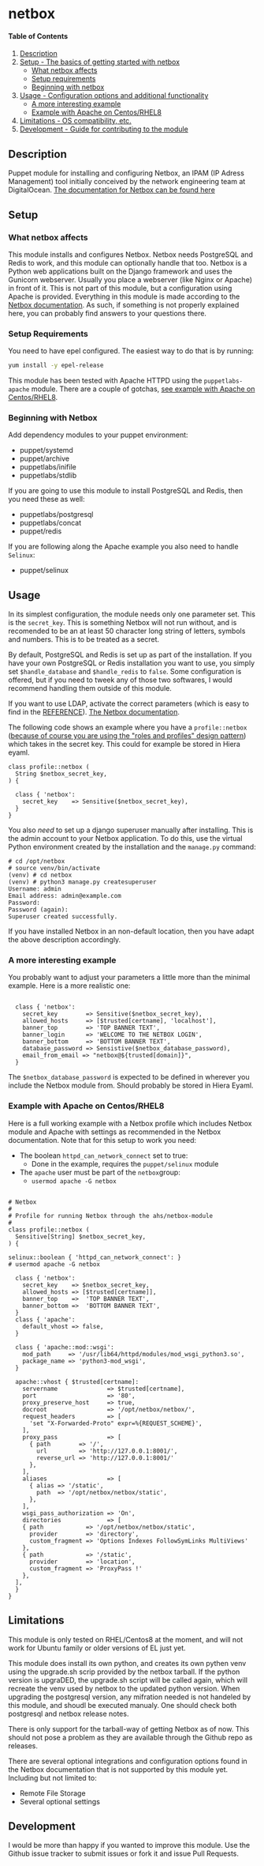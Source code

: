 # netbox

#### Table of Contents

1. [Description](#description)
2. [Setup - The basics of getting started with netbox](#setup)
    * [What netbox affects](#what-netbox-affects)
    * [Setup requirements](#setup-requirements)
    * [Beginning with netbox](#beginning-with-netbox)
3. [Usage - Configuration options and additional functionality](#usage)
    * [A more interesting example](#a-more-interesting-example)
    * [Example with Apache on Centos/RHEL8](#example-with-apache-on-centosrhel8)
4. [Limitations - OS compatibility, etc.](#limitations)
5. [Development - Guide for contributing to the module](#development)

## Description

Puppet module for installing and configuring Netbox, an IPAM (IP Adress Management) tool initially conceived by the network engineering team at DigitalOcean. [The documentation for Netbox can be found here](https://netbox.readthedocs.io/)

## Setup

### What netbox affects

This module installs and configures Netbox. Netbox needs PostgreSQL and Redis to work, and this module can optionally handle that too. Netbox is a Python web applications built on the Django framework and uses the Gunicorn webserver. Usually you place a webserver (like Nginx or Apache) in front of it. This is not part of this module, but a configuration using Apache is provided. Everything in this module is made according to the [Netbox documentation](https://netbox.readthedocs.io/). As such, if something is not properly explained here, you can probably find answers to your questions there.

### Setup Requirements

You need to have epel configured. The easiest way to do that is by running:

```bash
yum install -y epel-release
```

This module has been tested with Apache HTTPD using the `puppetlabs-apache` module. There are a couple of gotchas, [see example with Apache on Centos/RHEL8](#example-with-apache-on-centosrhel8).

### Beginning with Netbox

Add dependency modules to your puppet environment:

* puppet/systemd
* puppet/archive
* puppetlabs/inifile
* puppetlabs/stdlib

If you are going to use this module to install PostgreSQL and Redis, then you need these as well:

* puppetlabs/postgresql
* puppetlabs/concat
* puppet/redis

If you are following along the Apache example you also need to handle `Selinux`:

* puppet/selinux


## Usage

In its simplest configuration, the module needs only one parameter set. This is the `secret_key`. This is something Netbox will not run without, and is recomended to be an at least 50 character long string of letters, symbols and numbers. This is to be treated as a secret.

By default, PostgreSQL and Redis is set up as part of the installation. If you have your own PostgreSQL or Redis installation you want to use, you simply set `$handle_database` and `$handle_redis` to `false`. Some configuration is offered, but if you need to tweek any of those two softwares, I would recommend handling them outside of this module.

If you want to use LDAP, activate the correct parameters (which is easy to find in the [REFERENCE](https://github.com/anderssh/ash-netbox/blob/master/REFERENCE.md)). [The Netbox documentation](https://netbox.readthedocs.io/en/stable/installation/6-ldap/).

The following code shows an example where you have a `profile::netbox` ([because of course you are using the "roles and profiles" design pattern](https://puppet.com/docs/pe/latest/the_roles_and_profiles_method.html)) which takes in the secret key. This could for example be stored in Hiera eyaml.

```puppet
class profile::netbox (
  String $netbox_secret_key,
) {

  class { 'netbox':
    secret_key    => Sensitive($netbox_secret_key),
  }
}
```

You also _need_ to set up a django superuser manually after installing. This is the admin account to your Netbox application. To do this, use the virtual Python environment created by the installation and the `manage.py` command:

```
# cd /opt/netbox
# source venv/bin/activate
(venv) # cd netbox
(venv) # python3 manage.py createsuperuser
Username: admin
Email address: admin@example.com
Password:
Password (again):
Superuser created successfully.
```
If you have installed Netbox in an non-default location, then you have adapt the above description accordingly.

### A more interesting example

You probably want to adjust your parameters a little more than the minimal example. Here is a more realistic one:

```puppet

  class { 'netbox':
    secret_key        => Sensitive($netbox_secret_key),
    allowed_hosts     => [$trusted[certname], 'localhost'],
    banner_top        => 'TOP BANNER TEXT',
    banner_login      => 'WELCOME TO THE NETBOX LOGIN',
    banner_bottom     => 'BOTTOM BANNER TEXT',
    database_password => Sensistive($netbox_database_password),
    email_from_email => "netbox@${trusted[domain]}",
  }
```

The `$netbox_database_password` is expected to be defined in wherever you include the Netbox module from. Should probably be stored in Hiera Eyaml.

### Example with Apache on Centos/RHEL8

Here is a full working example with a Netbox profile which includes Netbox module and Apache with settings as recommended in the Netbox documentation. Note that for this setup to work you need:

* The boolean `httpd_can_network_connect` set to true:
  - Done in the example, requires the `puppet/selinux` module
* The `apache` user must be part of the `netbox`group:
  - `usermod apache -G netbox`

```puppet

# Netbox
#
# Profile for running Netbox through the ahs/netbox-module
#
class profile::netbox (
  Sensitive[String] $netbox_secret_key,
) {

selinux::boolean { 'httpd_can_network_connect': }
# usermod apache -G netbox

  class { 'netbox':
    secret_key    => $netbox_secret_key,
    allowed_hosts => [$trusted[certname]],
    banner_top    =>  'TOP BANNER TEXT',
    banner_bottom =>  'BOTTOM BANNER TEXT',
  }
  class { 'apache':
    default_vhost => false,
  }

  class { 'apache::mod::wsgi':
    mod_path     => '/usr/lib64/httpd/modules/mod_wsgi_python3.so',
    package_name => 'python3-mod_wsgi',
  }

  apache::vhost { $trusted[certname]:
    servername              => $trusted[certname],
    port                    => '80',
    proxy_preserve_host     => true,
    docroot                 => '/opt/netbox/netbox/',
    request_headers         => [
      'set "X-Forwarded-Proto" expr=%{REQUEST_SCHEME}',
    ],
    proxy_pass              => [
      { path        => '/',
        url         => 'http://127.0.0.1:8001/',
        reverse_url => 'http://127.0.0.1:8001/'
      },
    ],
    aliases                 => [
      { alias => '/static',
        path  => '/opt/netbox/netbox/static',
      },
    ],
    wsgi_pass_authorization => 'On',
    directories             => [
    { path            => '/opt/netbox/netbox/static',
      provider        => 'directory',
      custom_fragment => 'Options Indexes FollowSymLinks MultiViews'
    },
    { path            => '/static',
      provider        => 'location',
      custom_fragment => 'ProxyPass !'
    },
  ],
  }
}
```

## Limitations

This module is only tested on RHEL/Centos8 at the moment, and will not work for Ubuntu family or older versions of EL just yet.

This module does install its own python, and creates its own pythen venv using
the upgrade.sh scrip provided by the netbox tarball.  If the python version is
upgraDED, the upgrade.sh script will be called again, which will recreate the
venv used by netbox to the updated python version.  When upgrading the
postgresql version, any mifration needed is not handeled by this module, and
shoudl be executed manualy.  One should check both postgresql and netbox release
notes.

There is only support for the tarball-way of getting Netbox as of now. This should not pose a problem as they are available through the Github repo as releases.

There are several optional integrations and configuration options found in the Netbox documentation that is not supported by this module yet. Including but not limited to:

* Remote File Storage
* Several optional settings

## Development

I would be more than happy if you wanted to improve this module. Use the Github issue tracker to submit issues or fork it and issue Pull Requests.
